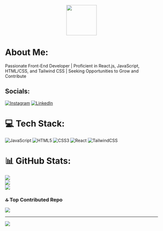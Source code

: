 

<div id="header" align="center">
  <img src="https://i.ibb.co/9TdXpVX/one-piece-brooklyn99.gif" width="100"/>
</div>

#  About Me:
Passionate Front-End Developer | Proficient in React.js, JavaScript, HTML/CSS, and Tailwind CSS | Seeking Opportunities to Grow and Contribute


##  Socials:
[![Instagram](https://img.shields.io/badge/Instagram-%23E4405F.svg?logo=Instagram&logoColor=white)](https://instagram.com/sh._.karan) [![LinkedIn](https://img.shields.io/badge/LinkedIn-%230077B5.svg?logo=linkedin&logoColor=white)](https://linkedin.com/in/https://www.linkedin.com/in/karan-shukla-3b5206300/) 

# 💻 Tech Stack:
![JavaScript](https://img.shields.io/badge/javascript-%23323330.svg?style=plastic&logo=javascript&logoColor=%23F7DF1E) ![HTML5](https://img.shields.io/badge/html5-%23E34F26.svg?style=plastic&logo=html5&logoColor=white) ![CSS3](https://img.shields.io/badge/css3-%231572B6.svg?style=plastic&logo=css3&logoColor=white) ![React](https://img.shields.io/badge/react-%2320232a.svg?style=plastic&logo=react&logoColor=%2361DAFB) ![TailwindCSS](https://img.shields.io/badge/tailwindcss-%2338B2AC.svg?style=plastic&logo=tailwind-css&logoColor=white)
# 📊 GitHub Stats:
![](https://github-readme-stats.vercel.app/api?username=Sh-karan27&theme=dark&hide_border=false&include_all_commits=true&count_private=true)<br/>
![](https://github-readme-streak-stats.herokuapp.com/?user=Sh-karan27&theme=dark&hide_border=false)<br/>
![](https://github-readme-stats.vercel.app/api/top-langs/?username=Sh-karan27&theme=dark&hide_border=false&include_all_commits=true&count_private=true&layout=compact)

### 🔝 Top Contributed Repo
![](https://github-contributor-stats.vercel.app/api?username=Sh-karan27&limit=5&theme=dark&combine_all_yearly_contributions=true)

---
[![](https://visitcount.itsvg.in/api?id=Sh-karan27&icon=2&color=12)](https://visitcount.itsvg.in)

<!-- Proudly created with GPRM ( https://gprm.itsvg.in ) -->
